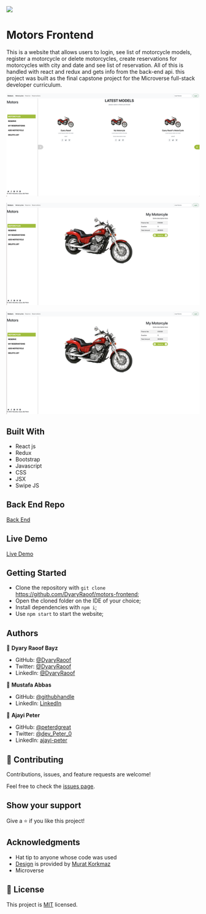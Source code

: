 ![](https://img.shields.io/badge/Microverse-blueviolet)

# Motors Frontend

This is a website that allows users to login, see list of motorcycle models, register a motorcycle or delete motorcycles, create reservations for motorcycles with city and date and see list of reservation. All of this is handled with react and redux and gets info from the back-end api. this project was built as the final capstone project for the Microverse full-stack developer curriculum.

![screenshot](./screenshot1.png)

![screenshot](./screenshot2.png)

![screenshot](./screenshot2.png)

## Built With

- React js
- Redux
- Bootstrap 
- Javascript
- CSS
- JSX
- Swipe JS

## Back End Repo
[Back End](https://github.com/DyaryRaoof/motors-backend)

## Live Demo
[Live Demo](https://motors-frontend-d-p-m.herokuapp.com/)


## Getting Started

- Clone the repository with `git clone` https://github.com/DyaryRaoof/motors-frontend;
- Open the cloned folder on the IDE of your choice;
- Install dependencies with `npm i`;
- Use `npm start` to start the website;

## Authors

👤 **Dyary Raoof Bayz**

- GitHub: [@DyaryRaoof](https://github.com/DyaryRaoof)
- Twitter: [@DyaryRaoof](https://twitter.com/DyaryRaoof)
- LinkedIn: [@DyaryRaoof](https://linkedin.com/in/DyaryRaoof)

👤 **Mustafa Abbas**

- GitHub: [@githubhandle](https://github.com/mustabbas)
- LinkedIn: [LinkedIn](https://www.linkedin.com/in/mustabbas/)

👤 **Ajayi Peter**

- GitHub: [@peterdgreat](https://github.com/peterdgreat)
- Twitter: [@dev_Peter_0](https://twitter.com/dev_Peter_O)
- LinkedIn: [ajayi-peter](https://linkedin.com/in/ajayi-peter-4391ab1b5)

## 🤝 Contributing

Contributions, issues, and feature requests are welcome!

Feel free to check the [issues page](../../issues/).

## Show your support

Give a ⭐️ if you like this project!

## Acknowledgments

- Hat tip to anyone whose code was used
- [Design](https://www.behance.net/gallery/26425031/Vespa-Responsive-Redesign) is provided by [Murat Korkmaz](https://github.com/DyaryRaoof/motors-backend)
- Microverse

## 📝 License

This project is [MIT](./MIT.md) licensed.
